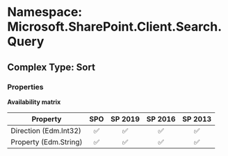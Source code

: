 # Namespace: Microsoft.SharePoint.Client.Search.Query

## Complex Type: Sort

### Properties

**Availability matrix**

Property | SPO | SP 2019 | SP 2016 | SP 2013
----------|:---:|:-------:|:-------:|:-------:
Direction (Edm.Int32) | ✅ | ✅ | ✅ | ✅
Property (Edm.String) | ✅ | ✅ | ✅ | ✅